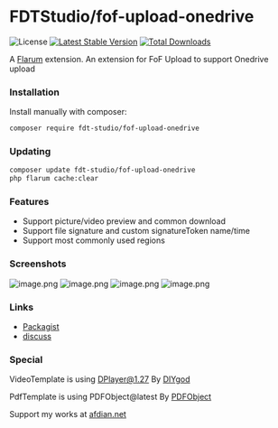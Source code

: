 # FDTStudio/fof-upload-onedrive

![License](https://img.shields.io/badge/license-MIT-red.svg) [![Latest Stable Version](https://img.shields.io/packagist/v/gbcl/fof-upload-qcloud.svg)](https://packagist.org/packages/gbcl/fof-upload-qcloud) [![Total Downloads](https://img.shields.io/packagist/dt/gbcl/fof-upload-qcloud.svg)](https://packagist.org/packages/gbcl/fof-upload-qcloud)

A [Flarum](http://flarum.org) extension. An extension for FoF Upload to support Onedrive upload

### Installation

Install manually with composer:

```sh
composer require fdt-studio/fof-upload-onedrive
```

### Updating

```sh
composer update fdt-studio/fof-upload-onedrive
php flarum cache:clear
```

### Features

- Support picture/video preview and common download
- Support file signature and custom signatureToken name/time
- Support most commonly used regions

### Screenshots

![image.png](https://s2.loli.net/2023/02/26/qCa8pdz2vhytSxK.png)
![image.png](https://s2.loli.net/2023/02/26/yr1Ldto9ikjqvUn.png)
![image.png](https://s2.loli.net/2023/02/26/Pj6uGyXKz8nisNx.png)
![image.png](https://s2.loli.net/2023/02/26/WNmAbqMP2seGf5n.png)

### Links

- [Packagist](https://packagist.org/packages/gbcl/fof-upload-qcloud)
- [discuss](https://discuss.flarum.org.cn/d/4058)

### Special

VideoTemplate is using DPlayer@1.27 By [DIYgod](https://github.com/DIYgod)

PdfTemplate is using PDFObject@latest By [PDFObject](https://pdfobject.com)

Support my works at [afdian.net](https://afdian.net/@GBCLStudio)
